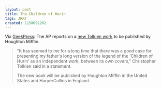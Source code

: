```yaml
---
layout: post
title: The Children of Hurin
tags: JRRT
created: 1158691282
---
```

Via [GeekPress](http://www.geekpress.com/2006/09/unfinished-tolkien-work-to-be.html):  The AP reports on a [new Tolkien work](http://www.cnn.com/2006/SHOWBIZ/books/09/18/books.newtolkien.ap/index.html) to be published by Houghton Mifflin.

> "It has seemed to me for a long time that there was a good case for presenting my father's long version of the legend of the 'Children of Hurin' as an independent work, between its own covers," Christopher Tolkien said in a statement.
> 
> The new book will be published by Houghton Mifflin in the United States and HarperCollins in England.
